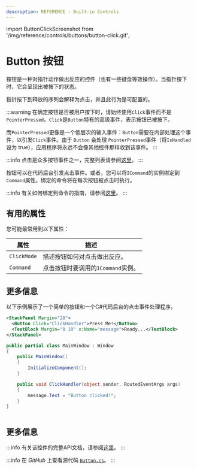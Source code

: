 ```yaml
---
description: REFERENCE - Built-in Controls
---
```


import ButtonClickScreenshot from '/img/reference/controls/buttons/button-click.gif';

# Button 按钮

按钮是一种对指针动作做出反应的控件（也有一些键盘等效操作）。当指针按下时，它会呈现出被按下的状态。

指针按下到释放的序列会解释为点击，并且此行为是可配置的。

:::warning
在确定按钮是否被用户按下时，请始终使用`Click`事件而不是`PointerPressed`。`Click`是`Button`特有的高级事件，表示按钮已被按下。

而`PointerPressed`更像是一个低层次的输入事件：`Button`需要在内部处理这个事件，以引发`Click`事件。由于 `Button` 会处理 `PointerPressed`事件（将`IsHandled`设为 true），应用程序将永远不会像其他控件那样收到该事件。
:::

:::info
点击是众多按钮事件之一，完整列表请参阅[这里](https://api-docs.avaloniaui.net/docs/T_Avalonia_Controls_Button#events)。
:::

按钮可以在代码后台引发点击事件。或者，您可以将`ICommand`的实例绑定到`Command`属性。绑定的命令将在每次按钮被点击时执行。

:::info
有关如何绑定到命令的指南，请参阅[这里](../../../basics/user-interface/adding-interactivity)。
:::

## 有用的属性

您可能最常用到以下属性：

| 属性         | 描述                                                   |
| ------------ | ------------------------------------------------------ |
| `ClickMode`  | 描述按钮如何对点击做出反应。                          |
| `Command`    | 点击按钮时要调用的`ICommand`实例。                     |

## 更多信息

以下示例展示了一个简单的按钮和一个C#代码后台的点击事件处理程序。

```xml
<StackPanel Margin="20">
  <Button Click="ClickHandler">Press Me!</Button>
  <TextBlock Margin="0 10" x:Name="message">Ready...</TextBlock>
</StackPanel>
```

```csharp title='C#'
public partial class MainWindow : Window
{
    public MainWindow()
    {
        InitializeComponent();
    }

    public void ClickHandler(object sender, RoutedEventArgs args)
    {
        message.Text = "Button clicked!";
    }
}
```

<img src={ButtonClickScreenshot} alt=""/>

## 更多信息

:::info
有关该控件的完整API文档，请参阅[这里](http://reference.avaloniaui.net/api/Avalonia.Controls/Button/)。
:::

:::info
在 _GitHub_ 上查看源代码 [`Button.cs`](https://github.com/AvaloniaUI/Avalonia/blob/master/src/Avalonia.Controls/Button.cs)。
:::
